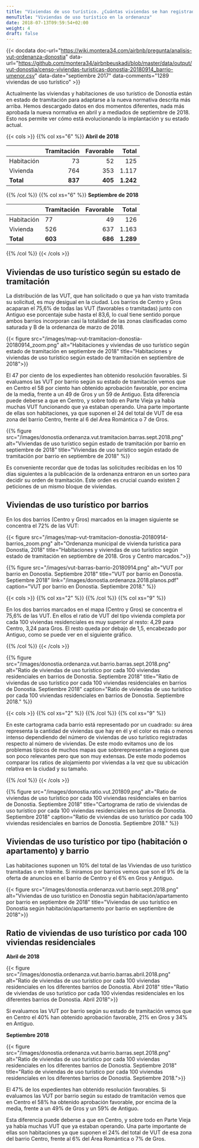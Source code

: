 ```yaml
---
title: "Viviendas de uso turístico. ¿Cuántas viviendas se han registrado en la nueva ordenanza?"
menuTitle: "Viviendas de uso turístico en la ordenanza"
date: 2018-07-13T09:59:54+02:00
weight: 4
draft: false
---
```


{{< docdata doc-url="https://wiki.montera34.com/airbnb/pregunta/analisis-vut-ordenanza-donostia" data-url="https://github.com/montera34/airbnbeuskadi/blob/master/data/output/vut-donostia/censo-viviendas-turisticas-donostia-20180914_barrio-umenor.csv" data-date="septiembre 2017" data-comments="1289 viviendas de uso turístico" >}}

Actualmente las viviendas y habitaciones de uso turístico de Donostia están en estado de tramitación para adaptarse a la nueva normativa descrita más arriba. Hemos descargado datos en dos momentos diferentes, nada más aprobada la nueva normativa en abril y a mediados de septiembre de 2018. Esto nos permite ver cómo está evolucionando la implantación y su estado actual. 

{{< cols >}}
{{% col xs="6" %}}
**Abril de 2018**

||Tramitación	| Favorable | Total |
|---|---:|---:|---:|
|Habitación	| 73 | 52 | 125 |
|Vivienda	| 764 | 353 | 1.117 |
|**Total**		| **837** | **405** | **1.242** |
{{% /col %}}
{{% col xs="6" %}}
**Septiembre de 2018**

||Tramitación	| Favorable | Total |
|---|---|---:|---:|
|Habitación	| 77 | 49 | 126 |
|Vivienda	| 526 | 637 | 1.163 |
|**Total**		| **603** | **686** | **1.289** |

{{% /col %}}
{{< /cols >}}

## Viviendas de uso turístico según su estado de tramitación

La distribución de las VUT, que han solicitado o que ya han visto tramitada su solicitud, es muy desigual en la ciudad. Los barrios de Centro y Gros acaparan el 75,6% de todas las VUT (favorables o tramitadas) junto con Antiguo ese porcentaje sube hasta el 83,6, lo cual tiene sentido porque ambos barrios incorporan casi la totalidad de las zonas clasificadas como saturada y B de la ordenanza de marzo de 2018.

{{< figure src="/images/map-vut-tramitacion-donostia-20180914_zoom.png" alt="Habitaciones y viviendas de uso turístico según estado de tramitación en septiembre de 2018" title="Habitaciones y viviendas de uso turístico según estado de tramitación en septiembre de 2018">}}

El 47 por ciento de los expedientes han obtenido resolución favorables. Si evaluamos las VUT por barrio según su estado de tramitación vemos que en Centro el 58 por ciento han obtenido aprobación favorable, por encima de la media, frente a un 49 de Gros y un 59 de Antiguo. Esta diferencia puede deberse a que en Centro, y sobre todo en Parte Vieja ya había muchas VUT funcionando que ya estaban operando. Una parte importante de ellas son habitaciones, ya que suponen el 24 del total de VUT de esa zona del barrio Centro, frente al 6 del Área Romántica o 7 de Gros.

{{% figure src="/images/donostia.ordenanza.vut.tramitacion.barras.sept.2018.png" alt="Viviendas de uso turístico según estado de tramitación por barrio en septiembre de 2018" title="Viviendas de uso turístico según estado de tramitación por barrio en septiembre de 2018" %}}

Es conveniente recordar que de todas las solicitudes recibidas en los 10 días siguientes a la publicación de la ordenanza entraron en un sorteo para decidir su orden de tramitación. Este orden es crucial cuando existen 2 peticiones de un mismo bloque de viviendas.

## Viviendas de uso turístico por barrios

En los dos barrios (Centro y Gros) marcados en la imagen siguiente se concentra el 72% de las VUT:

{{< figure src="/images/map-vut-tramitacion-donostia-20180914-barrios_zoom.png" alt="Ordenanza municipal de vivienda turística para Donostia, 2018" title="Habitaciones y viviendas de uso turístico según estado de tramitación en septiembre de 2018. Gros y Centro marcados.">}}

{{% figure src="/images/vut-barras-barrio-20180914.png" alt="VUT por barrio en Donostia. Septiembre 2018" title="VUT por barrio en Donostia. Septiembre 2018" link="/images/donostia.ordenanza.2018.planos.pdf" caption="VUT por barrio en Donostia. Septiembre 2018." %}}

{{< cols >}}
{{% col xs="2" %}}
{{% /col %}}
{{% col xs="9" %}}

En los dos barrios marcados en el mapa (Centro y Gros) se concentra el 75,6% de las VUT. En ellos el ratio de VUT del tipo vivienda completa por cada 100 viviendas residenciales es muy superior al resto: 4,29 para Centro, 3,24 para Gros. El resto queda por debajo de 1,5, encabezado por Antiguo, como se puede ver en el siguiente gráfico.

{{% /col %}}
{{< /cols >}}

{{% figure src="/images/donostia.ordenanza.vut.barrio.barras.sept.2018.png" alt="Ratio de viviendas de uso turístico por cada 100 viviendas residenciales en barrios de Donostia. Septiembre 2018" title="Ratio de viviendas de uso turístico por cada 100 viviendas residenciales en barrios de Donostia. Septiembre 2018" caption="Ratio de viviendas de uso turístico por cada 100 viviendas residenciales en barrios de Donostia. Septiembre 2018." %}}

{{< cols >}}
{{% col xs="2" %}}
{{% /col %}}
{{% col xs="9" %}}

En este cartograma cada barrio está representado por un cuadrado: su área representa la cantidad de viviendas que hay en él y el color es más o menos intenso dependiendo del número de viviendas de uso turístico registradas respecto al número de viviendas. De este modo evitamos uno de los problemas típicos de muchos mapas que sobrerepresentan a regiones que son poco relevantes pero que son muy extensas. De este modo podemos comparar los ratios de alojamiento por viviendas a la vez que su ubicación relativa en la ciudad y su tamaño.

{{% /col %}}
{{< /cols >}}

{{% figure src="/images/donostia.ratio.vut.201809.png" alt="Ratio de viviendas de uso turístico por cada 100 viviendas residenciales en barrios de Donostia. Septiembre 2018" title="Cartograma de ratio de viviendas de uso turístico por cada 100 viviendas residenciales en barrios de Donostia. Septiembre 2018" caption="Ratio de viviendas de uso turístico por cada 100 viviendas residenciales en barrios de Donostia. Septiembre 2018." %}}

## Viviendas de uso turístico por tipo (habitación o apartamento) y barrio

Las habitaciones suponen un 10% del total de las Viviendas de uso turístico tramitadas o en trámite. Si miramos por barrios vemos que son el 9% de la oferta de anuncios en el barrio de Centro y el 6% en Gros y Antiguo.

{{< figure src="/images/donostia.ordenanza.vut.barrio.sept.2018.png" alt="Viviendas de uso turístico en Donostia según habitación/apartamento por barrio en septiembre de 2018" title="Viviendas de uso turístico en Donostia según habitación/apartamento por barrio en septiembre de 2018">}}

## Ratio de viviendas de uso turístico por cada 100 viviendas residenciales

**Abril de 2018**

{{< figure src="/images/donostia.ordenanza.vut.barrio.barras.abril.2018.png" alt="Ratio de viviendas de uso turístico por cada 100 viviendas residenciales en los diferentes barrios de Donostia. Abril 2018" title="Ratio de viviendas de uso turístico por cada 100 viviendas residenciales en los diferentes barrios de Donostia. Abril 2018">}}

Si evaluamos las VUT por barrio según su estado de tramitación vemos que en Centro el 40% han obtenido aprobación favorable, 21% en Gros y 34% en Antiguo.

**Septiembre 2018**

{{< figure src="/images/donostia.ordenanza.vut.barrio.barras.sept.2018.png" alt="Ratio de viviendas de uso turístico por cada 100 viviendas residenciales en los diferentes barrios de Donostia. Septiembre 2018" title="Ratio de viviendas de uso turístico por cada 100 viviendas residenciales en los diferentes barrios de Donostia. Septiembre 2018.">}}

El 47% de los expedientes han obtenido resolución favorables. Si evaluamos las VUT por barrio según su estado de tramitación vemos que en Centro el 58% ha obtenido aprobación favorable, por encima de la media, frente a un 49% de Gros y un 59% de Antiguo.

Esta diferencia puede deberse a que en Centro, y sobre todo en Parte Vieja ya había muchas VUT que ya estaban operando. Una parte importante de ellas son habitaciones ya que suponen el 24% del total de VUT de esa zona del barrio Centro, frente al 6% del Área Romántica o 7% de Gros.
